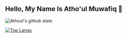 
## Hello, My Name Is **Atho'ul Muwafiq** 👋 

![Athoul's github stats](https://github-readme-stats.vercel.app/api?username=athoulmuwafiq&show_icons=true&theme=flag-india&count_private=true)


[![Top Langs](https://github-readme-stats.vercel.app/api/top-langs/?username=athoulmuwafiq&layout=compact)](https://github.com/anuraghazra/github-readme-stats)

